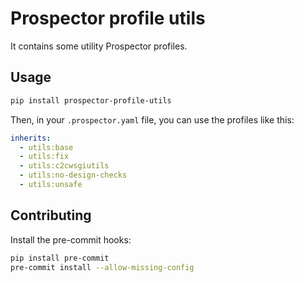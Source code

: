 # Prospector profile utils

It contains some utility Prospector profiles.

## Usage

```bash
pip install prospector-profile-utils
```

Then, in your `.prospector.yaml` file, you can use the profiles like this:

```yaml
inherits:
  - utils:base
  - utils:fix
  - utils:c2cwsgiutils
  - utils:no-design-checks
  - utils:unsafe
```

## Contributing

Install the pre-commit hooks:

```bash
pip install pre-commit
pre-commit install --allow-missing-config
```
